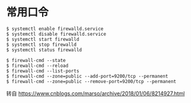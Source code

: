# 常用口令
```shell
$ systemctl enable firewalld.service
$ systemctl disable firewalld.service
$ systemctl start firewalld
$ systemctl stop firewalld
$ systemctl status firewalld

$ firewall-cmd --state
$ firewall-cmd --reload
$ firewall-cmd --list-ports
$ firewall-cmd --zone=public --add-port=9200/tcp --permanent
$ firewall-cmd --zone=public --remove-port=9200/tcp --permanent
```

转自 https://www.cnblogs.com/marso/archive/2018/01/06/8214927.html